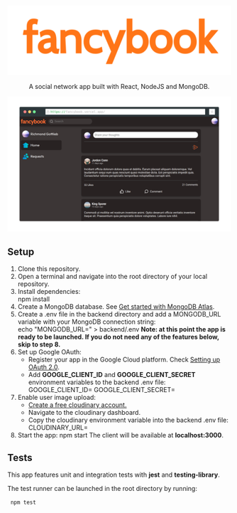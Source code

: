 <p align="center">
  <img src="./frontend/src/img/fancybook.png" />
</p>

<p align="center">
  A social network app built with React, NodeJS and MongoDB.
</p>

<p align="center">
  <img src="./frontend/src/img/fancybook-screenshot.png" />
</p>

## Setup

1. Clone this repository.
2. Open a terminal and navigate into the root directory of your local repository.
3. Install dependencies:  
        npm install
4. Create a MongoDB database. See [Get started with MongoDB Atlas](https://www.freecodecamp.org/news/get-started-with-mongodb-atlas/).
5. Create a .env file in the backend directory and add a MONGODB_URL variable with your MongoDB connection string:  
        echo "MONGODB_URL=<Your mongodb connection string>" > backend/.env
   **Note: at this point the app is ready to be launched. If you do not need any of the features below, skip to step 8.**
6. Set up Google OAuth:
   - Register your app in the Google Cloud platform. Check [Setting up OAuth 2.0](https://support.google.com/cloud/answer/6158849?hl=en).
   - Add **GOOGLE_CLIENT_ID** and **GOOGLE_CLIENT_SECRET** environment variables to the backend .env file:
          GOOGLE_CLIENT_ID=<Your google client ID>
          GOOGLE_CLIENT_SECRET=<Your google client secret>
7. Enable user image upload:
   - [Create a free cloudinary account.](https://cloudinary.com/users/register_free)
   - Navigate to the cloudinary dashboard.
   - Copy the cloudinary environment variable into the backend .env file:
          CLOUDINARY_URL=<Your cloudinary URL>
8. Start the app:
        npm start
   The client will be available at **localhost:3000**.

## Tests

This app features unit and integration tests with **jest** and **testing-library**.

The test runner can be launched in the root directory by running:

     npm test
